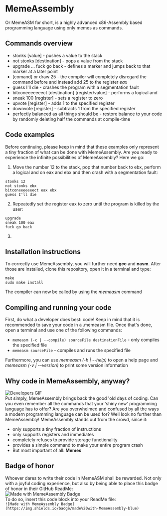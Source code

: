 # MemeAssembly
Or MemeASM for short, is a highly advanced x86-Assembly based programming language using only memes as commands.

## Commands overview
- stonks [value] - pushes a value to the stack
- not stonks [destination] - pops a value from the stack
- upgrade ... fuck go back - defines a marker and jumps back to that marker at a later point
- [comand] or draw 25 - the compiler will completely disregard the command before and instead add 25 to the register *eax*
- guess I'll die - crashes the program with a segmentation fault
- bitconeeeeeeect [destination] [register/value] - performs a logical and
- sneak 100 [register] - sets a register to zero
- upvote [register] - adds 1 to the specified register
- downvote [register] - subtracts 1 from the specified register
- perfectly balanced as all things should be - restore balance to your code by randomly deleting half the commands at compile-time

## Code examples
Before continuing, please keep in mind that these examples only represent a tiny fraction of what can be done with MemeAssembly. Are you ready to experience the infinite possibilities of MemeAssembly? Here we go:
1. Move the number 12 to the stack, pop that number back to ebx, perform a logical and on eax and ebx and then crash with a segmentation fault:
```
stonks 12
not stonks ebx
bitconeeeeeeect eax ebx
guess I'll die
```
2. Repeatedly set the register eax to zero until the program is killed by the user:
```
upgrade
sneak 100 eax
fuck go back
```
3. 

## Installation instructions
To correctly use MemeAssembly, you will further need **gcc** and **nasm**. After those are installed, clone this repository, open it in a terminal and type:
```
make
sudo make install
```
The compiler can now be called by using the *memeasm* command

## Compiling and running your code
First, do what a developer does best: code! Keep in mind that it is recommended to save your code in a .memeasm file. 
Once that's done, open a terminal and use one of the following commands:
- ```memeasm (-c | --compile) sourceFile destinationFile``` - only compiles the specified file
- ```memeasm sourceFile``` - compiles and runs the specified file

Furthermore, you can use *memeasm (-h | --help)* to open a help page and *memeasm (-v | --version)* to print some version information
    
## Why code in MemeAssembly, anyway?
![Developers GIF](https://media.tenor.com/images/02fea7f02da34ea33c58a38d57fd5c5f/tenor.gif)\
Put simply, MemeAssembly brings back the good 'old days of coding. Can you even remember all the commands that your 'shiny new' programming language has to offer? Are you overwhelmed and confused by all the ways a modern programming language can be used for? Well look no further than MemeAssembly!
MemeAssembly stands out from the crowd, since it:
- only supports a tiny fraction of instructions
- only supports registers and immediates
- completely refuses to provide storage functionality
- provides a simple command to make your entire program crash
- But most important of all: **Memes**

## Badge of honor
Whoever dares to write their code in MemeASM shall be rewarded. Not only with a joyful coding experience, but also by being able to place this badge of honor in their GitHub ReadMe:\
![Made with MemeAssembly Badge](https://img.shields.io/badge/made%20with-MemeAssembly-blue)\
To do so, insert this code block into your ReadMe file: \
```![Made with MemeAssembly Badge](https://img.shields.io/badge/made%20with-MemeAssembly-blue)```
